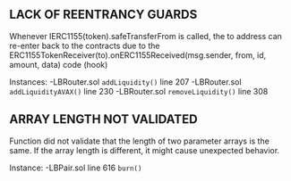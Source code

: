 ## LACK OF REENTRANCY GUARDS

Whenever IERC1155(token).safeTransferFrom is called, the to address can re-enter back to the contracts due to the ERC1155TokenReceiver(to).onERC1155Received(msg.sender, from, id, amount, data) code (hook)

Instances: 
-LBRouter.sol `addLiquidity()` line 207
-LBRouter.sol `addLiquidityAVAX()` line 230
-LBRouter.sol `removeLiquidity()` line 308


## ARRAY LENGTH NOT VALIDATED

Function did not validate that the length of two parameter arrays is the same. If the array length is different, it might cause unexpected behavior.

Instance:
-LBPair.sol line 616 `burn()`











